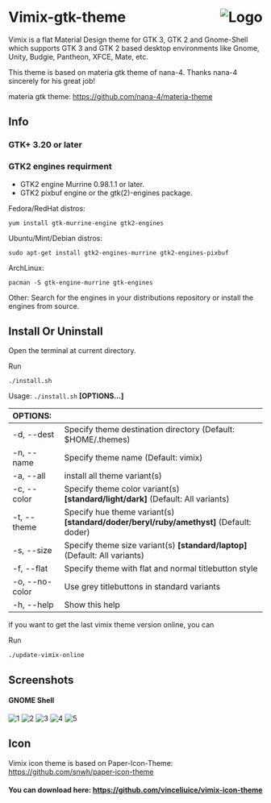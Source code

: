 <img src="https://github.com/vinceliuice/vimix-gtk-themes/blob/images/vimix-logo.svg" alt="Logo" align="right" /> Vimix-gtk-theme
======

Vimix is a flat Material Design theme for GTK 3, GTK 2 and Gnome-Shell which supports GTK 3 and GTK 2 based desktop environments like Gnome, Unity, Budgie, Pantheon, XFCE, Mate, etc.

This theme is based on materia gtk theme of nana-4. Thanks nana-4 sincerely for his great job!

materia gtk theme: https://github.com/nana-4/materia-theme

## Info

### GTK+ 3.20 or later

### GTK2 engines requirment

- GTK2 engine Murrine 0.98.1.1 or later.
- GTK2 pixbuf engine or the gtk(2)-engines package.

Fedora/RedHat distros:

    yum install gtk-murrine-engine gtk2-engines

Ubuntu/Mint/Debian distros:

    sudo apt-get install gtk2-engines-murrine gtk2-engines-pixbuf

ArchLinux:

    pacman -S gtk-engine-murrine gtk-engines

Other:
Search for the engines in your distributions repository or install the engines from source.

## Install Or Uninstall

Open the terminal at current directory.

Run

    ./install.sh

Usage:  `./install.sh`  **[OPTIONS...]**

|  OPTIONS:      | |
|:---------------|:-------------|
| -d, --dest     | Specify theme destination directory (Default: $HOME/.themes) |
| -n, --name     | Specify theme name (Default: vimix) |
| -a, --all      | install all theme variant(s) |
| -c, --color    | Specify theme color variant(s) **[standard/light/dark]** (Default: All variants) |
| -t, --theme    | Specify hue theme variant(s) **[standard/doder/beryl/ruby/amethyst]** (Default: doder) |
| -s, --size     | Specify theme size variant(s) **[standard/laptop]** (Default: All variants) |
| -f, --flat     | Specify theme with flat and normal titlebutton style |
| -o, --no-color | Use grey titlebuttons in standard variants |
| -h, --help     | Show this help |

if you want to get the last vimix theme version online, you can

Run

    ./update-vimix-online

## Screenshots

#### GNOME Shell
![1](https://cn.pling.com/img/5/b/b/f/f5bc03455d89246214cbf49d53f134ad8048.png?raw=true)
![2](https://cn.pling.com/img/f/1/4/1/72ec62aff6edc8243a12f8a8db57a6468804.png?raw=true)
![3](https://cn.pling.com/img/9/1/d/b/e37013349e0f0bd76b9a0afc8e98222f8504.png?raw=true)
![4](https://cn.pling.com/img/4/b/7/9/6f4bf294ae650b3a70f571e89077014d4007.png?raw=true)
![5](https://cn.pling.com/img/5/9/6/2/a71edf571bd7b8ba46c6a7440ada75b2eced.png?raw=true)

## Icon 
Vimix icon theme is based on Paper-Icon-Theme: https://github.com/snwh/paper-icon-theme

#### You can download here: https://github.com/vinceliuice/vimix-icon-theme
